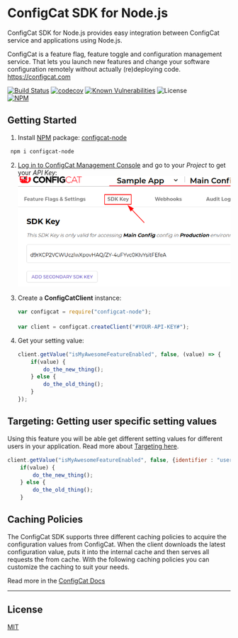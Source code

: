# ConfigCat SDK for Node.js

ConfigCat SDK for Node.js provides easy integration between ConfigCat service and applications using Node.js.

ConfigCat is a feature flag, feature toggle and configuration management service. That lets you launch new features and change your software configuration remotely without actually (re)deploying code.
https://configcat.com  

[![Build Status](https://travis-ci.org/configcat/node-sdk.svg?branch=master)](https://travis-ci.org/configcat/node-sdk) [![codecov](https://codecov.io/gh/configcat/node-sdk/branch/master/graph/badge.svg)](https://codecov.io/gh/configcat/node-sdk) [![Known Vulnerabilities](https://snyk.io/test/github/configcat/node-sdk/badge.svg?targetFile=package.json)](https://snyk.io/test/github/configcat/node-sdk?targetFile=package.json) ![License](https://img.shields.io/github/license/configcat/node-sdk.svg) \
[![NPM](https://nodei.co/npm/configcat-node.png)](https://nodei.co/npm/configcat-node/)

## Getting Started

1. Install [NPM](https://docs.npmjs.com/cli/install) package: [configcat-node]( https://npmjs.com/package/configcat-node)
 ```PowerShell
  npm i configcat-node
 ```
2. <a href="https://configcat.com/Account/Login" target="_blank">Log in to ConfigCat Management Console</a> and go to your *Project* to get your *API Key*:
![API-KEY](https://raw.githubusercontent.com/ConfigCat/node-sdk/master/media/readme01.png  "API-KEY")

1. Create a **ConfigCatClient** instance:
    ```javascript
    var configcat = require("configcat-node");

    var client = configcat.createClient("#YOUR-API-KEY#");
    ```
1. Get your setting value:
    ```javascript
    client.getValue("isMyAwesomeFeatureEnabled", false, (value) => {
        if(value) {
            do_the_new_thing();
        } else {
            do_the_old_thing();
        }
    });
    ```

## Targeting: Getting user specific setting values
Using this feature you will be able get different setting values for different users in your application.
Read more about [Targeting here](https://docs.configcat.com/docs/advanced/targeting/).
```js
client.getValue("isMyAwesomeFeatureEnabled", false, {identifier : "userIdentifier"}, (value) => {
    if(value) {
        do_the_new_thing();
    } else {
        do_the_old_thing();
    }
```

## Caching Policies
The ConfigCat SDK supports three different caching policies to acquire the configuration values from ConfigCat. When the client downloads the latest configuration value, puts it into the internal cache and then serves all requests the from cache. With the following caching policies you can customize the caching to suit your needs.

Read more in the [ConfigCat Docs](https://docs.configcat.com/docs/sdk-reference/node/)

---

## License
[MIT](https://raw.githubusercontent.com/ConfigCat/node-sdk/master/LICENSE)
